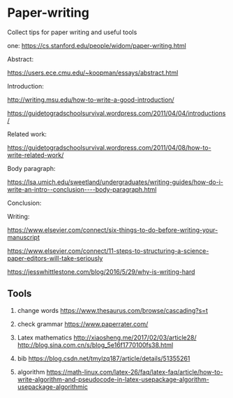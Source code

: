 # Paper-writing
Collect tips for paper writing and useful tools


one: https://cs.stanford.edu/people/widom/paper-writing.html

Abstract:

https://users.ece.cmu.edu/~koopman/essays/abstract.html

Introduction:

http://writing.msu.edu/how-to-write-a-good-introduction/

https://guidetogradschoolsurvival.wordpress.com/2011/04/04/introductions/

Related work:

https://guidetogradschoolsurvival.wordpress.com/2011/04/08/how-to-write-related-work/

Body paragraph:

https://lsa.umich.edu/sweetland/undergraduates/writing-guides/how-do-i-write-an-intro--conclusion----body-paragraph.html

Conclusion:


Writing:

https://www.elsevier.com/connect/six-things-to-do-before-writing-your-manuscript

https://www.elsevier.com/connect/11-steps-to-structuring-a-science-paper-editors-will-take-seriously

https://jesswhittlestone.com/blog/2016/5/29/why-is-writing-hard


## Tools

1. change words https://www.thesaurus.com/browse/cascading?s=t

2. check grammar https://www.paperrater.com/

3. Latex mathematics http://xiaosheng.me/2017/02/03/article28/ http://blog.sina.com.cn/s/blog_5e16f1770100fs38.html

4. bib https://blog.csdn.net/tmylzq187/article/details/51355261

5. algorithm https://math-linux.com/latex-26/faq/latex-faq/article/how-to-write-algorithm-and-pseudocode-in-latex-usepackage-algorithm-usepackage-algorithmic

